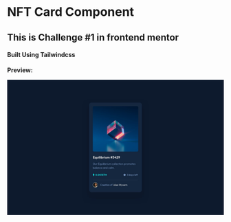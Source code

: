 # NFT Card Component

## This is Challenge #1 in frontend mentor

#### Built Using Tailwindcss

**Preview:**

![alt img](./public/design/desktop-design.jpg)

